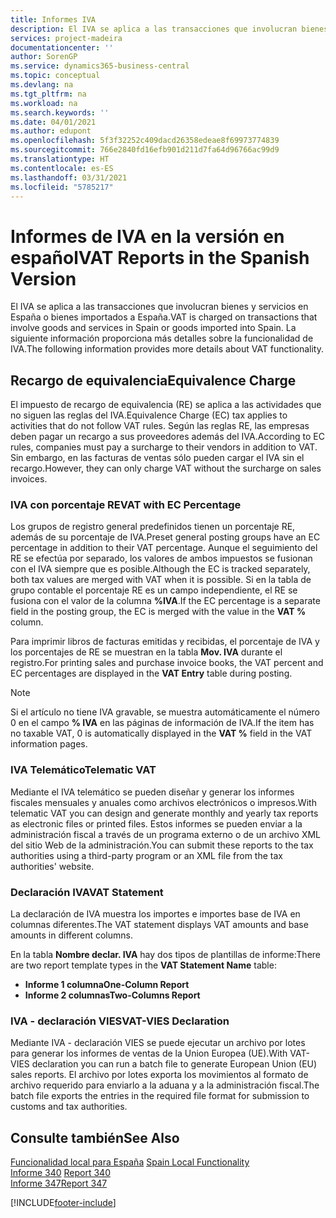 ```yaml
---
title: Informes IVA
description: El IVA se aplica a las transacciones que involucran bienes y servicios en España o bienes importados a España. La siguiente información proporciona más detalles sobre la funcionalidad de IVA.
services: project-madeira
documentationcenter: ''
author: SorenGP
ms.service: dynamics365-business-central
ms.topic: conceptual
ms.devlang: na
ms.tgt_pltfrm: na
ms.workload: na
ms.search.keywords: ''
ms.date: 04/01/2021
ms.author: edupont
ms.openlocfilehash: 5f3f32252c409dacd26358edeae8f69973774839
ms.sourcegitcommit: 766e2840fd16efb901d211d7fa64d96766ac99d9
ms.translationtype: HT
ms.contentlocale: es-ES
ms.lasthandoff: 03/31/2021
ms.locfileid: "5785217"
---
```

# <a name="vat-reports-in-the-spanish-version"></a><span data-ttu-id="4ead4-104">Informes de IVA en la versión en español</span><span class="sxs-lookup"><span data-stu-id="4ead4-104">VAT Reports in the Spanish Version</span></span>
<span data-ttu-id="4ead4-105">El IVA se aplica a las transacciones que involucran bienes y servicios en España o bienes importados a España.</span><span class="sxs-lookup"><span data-stu-id="4ead4-105">VAT is charged on transactions that involve goods and services in Spain or goods imported into Spain.</span></span> <span data-ttu-id="4ead4-106">La siguiente información proporciona más detalles sobre la funcionalidad de IVA.</span><span class="sxs-lookup"><span data-stu-id="4ead4-106">The following information provides more details about VAT functionality.</span></span>  

## <a name="equivalence-charge"></a><span data-ttu-id="4ead4-107">Recargo de equivalencia</span><span class="sxs-lookup"><span data-stu-id="4ead4-107">Equivalence Charge</span></span>  
<span data-ttu-id="4ead4-108">El impuesto de recargo de equivalencia (RE) se aplica a las actividades que no siguen las reglas del IVA.</span><span class="sxs-lookup"><span data-stu-id="4ead4-108">Equivalence Charge (EC) tax applies to activities that do not follow VAT rules.</span></span> <span data-ttu-id="4ead4-109">Según las reglas RE, las empresas deben pagar un recargo a sus proveedores además del IVA.</span><span class="sxs-lookup"><span data-stu-id="4ead4-109">According to EC rules, companies must pay a surcharge to their vendors in addition to VAT.</span></span> <span data-ttu-id="4ead4-110">Sin embargo, en las facturas de ventas sólo pueden cargar el IVA sin el recargo.</span><span class="sxs-lookup"><span data-stu-id="4ead4-110">However, they can only charge VAT without the surcharge on sales invoices.</span></span>  

### <a name="vat-with-ec-percentage"></a><span data-ttu-id="4ead4-111">IVA con porcentaje RE</span><span class="sxs-lookup"><span data-stu-id="4ead4-111">VAT with EC Percentage</span></span>  
<span data-ttu-id="4ead4-112">Los grupos de registro general predefinidos tienen un porcentaje RE, además de su porcentaje de IVA.</span><span class="sxs-lookup"><span data-stu-id="4ead4-112">Preset general posting groups have an EC percentage in addition to their VAT percentage.</span></span> <span data-ttu-id="4ead4-113">Aunque el seguimiento del RE se efectúa por separado, los valores de ambos impuestos se fusionan con el IVA siempre que es posible.</span><span class="sxs-lookup"><span data-stu-id="4ead4-113">Although the EC is tracked separately, both tax values are merged with VAT when it is possible.</span></span> <span data-ttu-id="4ead4-114">Si en la tabla de grupo contable el porcentaje RE es un campo independiente, el RE se fusiona con el valor de la columna **%IVA**.</span><span class="sxs-lookup"><span data-stu-id="4ead4-114">If the EC percentage is a separate field in the posting group, the EC is merged with the value in the **VAT %** column.</span></span>  

<span data-ttu-id="4ead4-115">Para imprimir libros de facturas emitidas y recibidas, el porcentaje de IVA y los porcentajes de RE se muestran en la tabla **Mov. IVA** durante el registro.</span><span class="sxs-lookup"><span data-stu-id="4ead4-115">For printing sales and purchase invoice books, the VAT percent and EC percentages are displayed in the **VAT Entry** table during posting.</span></span>  

> [!NOTE]  
>  <span data-ttu-id="4ead4-116">Si el artículo no tiene IVA gravable, se muestra automáticamente el número 0 en el campo **% IVA** en las páginas de información de IVA.</span><span class="sxs-lookup"><span data-stu-id="4ead4-116">If the item has no taxable VAT, 0 is automatically displayed in the **VAT %** field in the VAT information pages.</span></span>  

### <a name="telematic-vat"></a><span data-ttu-id="4ead4-117">IVA Telemático</span><span class="sxs-lookup"><span data-stu-id="4ead4-117">Telematic VAT</span></span>  
<span data-ttu-id="4ead4-118">Mediante el IVA telemático se pueden diseñar y generar los informes fiscales mensuales y anuales como archivos electrónicos o impresos.</span><span class="sxs-lookup"><span data-stu-id="4ead4-118">With telematic VAT you can design and generate monthly and yearly tax reports as electronic files or printed files.</span></span> <span data-ttu-id="4ead4-119">Estos informes se pueden enviar a la administración fiscal a través de un programa externo o de un archivo XML del sitio Web de la administración.</span><span class="sxs-lookup"><span data-stu-id="4ead4-119">You can submit these reports to the tax authorities using a third-party program or an XML file from the tax authorities' website.</span></span>  

### <a name="vat-statement"></a><span data-ttu-id="4ead4-120">Declaración IVA</span><span class="sxs-lookup"><span data-stu-id="4ead4-120">VAT Statement</span></span>  
<span data-ttu-id="4ead4-121">La declaración de IVA muestra los importes e importes base de IVA en columnas diferentes.</span><span class="sxs-lookup"><span data-stu-id="4ead4-121">The VAT statement displays VAT amounts and base amounts in different columns.</span></span>  

<span data-ttu-id="4ead4-122">En la tabla **Nombre declar. IVA** hay dos tipos de plantillas de informe:</span><span class="sxs-lookup"><span data-stu-id="4ead4-122">There are two report template types in the **VAT Statement Name** table:</span></span>  

- <span data-ttu-id="4ead4-123">**Informe 1 columna**</span><span class="sxs-lookup"><span data-stu-id="4ead4-123">**One-Column Report**</span></span>  
- <span data-ttu-id="4ead4-124">**Informe 2 columnas**</span><span class="sxs-lookup"><span data-stu-id="4ead4-124">**Two-Columns Report**</span></span>  

### <a name="vat-vies-declaration"></a><span data-ttu-id="4ead4-125">IVA - declaración VIES</span><span class="sxs-lookup"><span data-stu-id="4ead4-125">VAT-VIES Declaration</span></span>  
<span data-ttu-id="4ead4-126">Mediante IVA - declaración VIES se puede ejecutar un archivo por lotes para generar los informes de ventas de la Union Europea (UE).</span><span class="sxs-lookup"><span data-stu-id="4ead4-126">With VAT-VIES declaration you can run a batch file to generate European Union (EU) sales reports.</span></span> <span data-ttu-id="4ead4-127">El archivo por lotes exporta los movimientos al formato de archivo requerido para enviarlo a la aduana y a la administración fiscal.</span><span class="sxs-lookup"><span data-stu-id="4ead4-127">The batch file exports the entries in the required file format for submission to customs and tax authorities.</span></span>  

## <a name="see-also"></a><span data-ttu-id="4ead4-128">Consulte también</span><span class="sxs-lookup"><span data-stu-id="4ead4-128">See Also</span></span>  
 <span data-ttu-id="4ead4-129">[Funcionalidad local para España](spain-local-functionality.md) </span><span class="sxs-lookup"><span data-stu-id="4ead4-129">[Spain Local Functionality](spain-local-functionality.md) </span></span>  
 <span data-ttu-id="4ead4-130">[Informe 340](report-340.md) </span><span class="sxs-lookup"><span data-stu-id="4ead4-130">[Report 340](report-340.md) </span></span>  
 [<span data-ttu-id="4ead4-131">Informe 347</span><span class="sxs-lookup"><span data-stu-id="4ead4-131">Report 347</span></span>](report-347.md)


[!INCLUDE[footer-include](../../includes/footer-banner.md)]